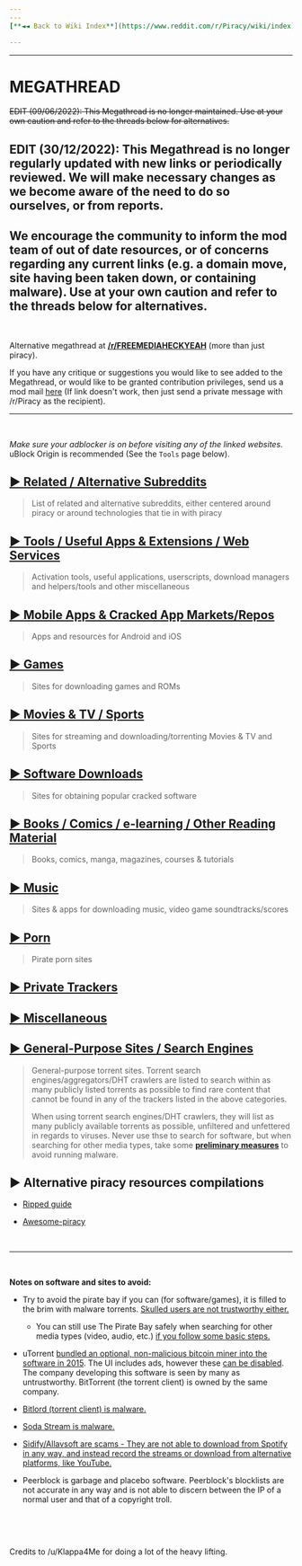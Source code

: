 ```yaml
---
---
[**◄◄ Back to Wiki Index**](https://www.reddit.com/r/Piracy/wiki/index)

---
```

---


# MEGATHREAD
~~EDIT (09/06/2022): This Megathread is no longer maintained. Use at your own caution and refer to the threads below for alternatives.~~

## EDIT (30/12/2022): This Megathread is no longer regularly updated with new links or periodically reviewed. We will make necessary changes as we become aware of the need to do so ourselves, or from reports.
## We encourage the community to inform the mod team of out of date resources, or of concerns regarding any current links (e.g. a domain move, site having been taken down, or containing malware). Use at your own caution and refer to the threads below for alternatives.

&nbsp;

Alternative megathread at **[/r/FREEMEDIAHECKYEAH](https://reddit.com/r/FREEMEDIAHECKYEAH/wiki/index)** (more than just piracy).

If you have any critique or suggestions you would like to see added to the Megathread, or would like to be granted contribution privileges, send us a mod mail [here](https://www.reddit.com/message/compose?to=%2Fr%2FPiracy&subject=Megathread%20suggestion) (If link doesn't work, then just send a private message with /r/Piracy as the recipient).


---
&nbsp;




*Make sure your adblocker is on before visiting any of the linked websites*. uBlock Origin is recommended (See the `Tools` page below).


## [► Related / Alternative Subreddits](https://www.reddit.com/r/Piracy/wiki/megathread/related_subreddits)
 > List of related and alternative subreddits, either centered around piracy or around technologies that tie in with piracy

## [► Tools / Useful Apps & Extensions / Web Services](https://www.reddit.com/r/Piracy/wiki/megathread/tools)
 > Activation tools, useful applications, userscripts, download managers and helpers/tools and other miscellaneous

## [► Mobile Apps & Cracked App Markets/Repos](https://www.reddit.com/r/Piracy/wiki/megathread/mobile_apps_and_repos)
 > Apps and resources for Android and iOS

## [► Games](https://reddit.com/r/Piracy/wiki/megathread/games)
 > Sites for downloading games and ROMs

## [► Movies & TV / Sports](https://www.reddit.com/r/Piracy/wiki/megathread/movies_and_tv)
 > Sites for streaming and downloading/torrenting Movies & TV and Sports

## [► Software Downloads](https://www.reddit.com/r/Piracy/wiki/megathread/software_downloads)
 > Sites for obtaining popular cracked software

## [► Books / Comics / e-learning / Other Reading Material](https://reddit.com/r/Piracy/wiki/megathread/reading_material_and_elearning)
 > Books, comics, manga, magazines, courses & tutorials

## [► Music](https://reddit.com/r/Piracy/wiki/megathread/music)
 > Sites & apps for downloading music, video game soundtracks/scores

## [► Porn](https://reddit.com/r/Piracy/wiki/megathread/porn)
 > Pirate porn sites

## [► Private Trackers](https://www.reddit.com/r/Piracy/wiki/guides/private_trackers)

## [► Miscellaneous](https://www.reddit.com/r/Piracy/wiki/megathread/miscellaneous)

## [► General-Purpose Sites / Search Engines](https://reddit.com/r/Piracy/wiki/megathread/general_sites_and_search_engines)
 > General-purpose torrent sites. Torrent search engines/aggregators/DHT crawlers are listed to search within as many publicly listed torrents as possible to find rare content that cannot be found in any of the trackers listed in the above categories.
 >
 > When using torrent search engines/DHT crawlers, they will list as many publicly available torrents as possible, unfiltered and unfettered in regards to viruses. Never use thse to search for software, but when searching for other media types, take some [**preliminary measures**](https://www.reddit.com/r/Piracy/wiki/browsing_and_downloading_guide) to avoid running malware.

## ► **Alternative piracy resources compilations**

+ [Ripped guide](https://ripped.guide/)

+ [Awesome-piracy](https://github.com/Igglybuff/awesome-piracy)

&nbsp;

---

&nbsp;




**Notes on software and sites to avoid:**

* Try to avoid the pirate bay if you can (for software/games), it is filled to the brim with malware torrents. [Skulled users are not trustworthy either.](https://www.reddit.com/r/Piracy/comments/cxbn33/psa_ransomware_all_current_vegas_pro_17_torrents/)

  * You can still use The Pirate Bay safely when searching for other media types (video, audio, etc.) [if you follow some basic steps.](https://www.reddit.com/r/Piracy/wiki/browsing_and_downloading_guide)

* uTorrent [bundled an optional, non-malicious bitcoin miner into the software in 2015](https://www.trustedreviews.com/opinion/epic-scale-and-utorrent-bitcoin-mining-riskware-investigated-2931880). The UI includes ads, however these [can be disabled](https://forum.utorrent.com/topic/81421-321-how-to-turn-off-ads-except-for-the-silly-upgrade-banner/page/2/#comment-496240). The company developing this software is seen by many as untrustworthy. BitTorrent (the torrent client) is owned by the same company.

* [Bitlord \(torrent client\) is malware.](https://www.reddit.com/r/torrents/comments/1yb8kf/warning_do_not_download_bitlord_it_has_major/)

* [Soda Stream is malware.](https://www.reddit.com/r/Piracy/comments/8q2pg3/anyone_who_can_explain_why_soda_player_is/)

* [Sidify/Allavsoft are scams - They are not able to download from Spotify in any way, and instead record the streams or download from alternative platforms, like YouTube.](https://www.reddit.com/r/Piracy/comments/6l2lwh/any_experience_with_sidify/)

* Peerblock is garbage and placebo software. Peerblock's blocklists are not accurate in any way and is not able to discern between the IP of a normal user and that of a copyright troll.


&nbsp;

&nbsp;




Credits to /u/Klappa4Me for doing a lot of the heavy lifting.

&nbsp;
